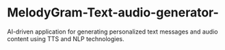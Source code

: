 # MelodyGram-Text-audio-generator-
AI-driven application for generating personalized text messages and audio content using TTS and NLP technologies.

